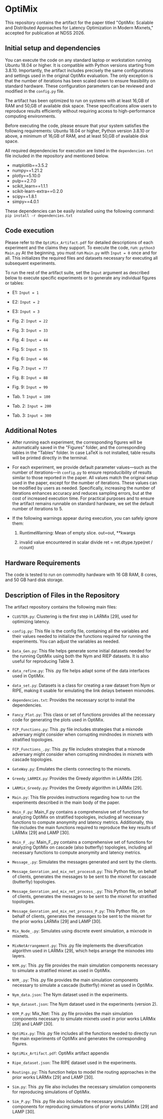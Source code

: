 # OptiMix

This repository contains the artifact for the paper titled "OptiMix: Scalable and Distributed Approaches for Latency Optimization in Modern Mixnets," accepted for publication at NDSS 2026.



## Initial setup and dependencies
You can execute the code on any standard laptop or workstation running Ubuntu 18.04 or higher. It is compatible with Python versions starting from 3.8.10. Importantly, the artifact includes precisely the same configurations and settings used in the original OptiMix evaluation. The only exception is that the number of iterations has been scaled down to ensure feasibility on standard hardware. These configuration parameters can be reviewed and modified in the `config.py` file.


The artifact has been optimized to run on systems with at least 16\,GB of RAM and 50\,GB of available disk space. These specifications allow users to reproduce results efficiently without requiring access to high-performance computing environments.

Before executing the code, please ensure that your system satisfies the following requirements: Ubuntu 18.04 or higher, Python version 3.8.10 or above, a minimum of 16\,GB of RAM, and at least 50\,GB of available disk space.

All required dependencies for execution are listed in the  `dependencies.txt` file included in the repository and mentioned below.
            

- matplotlib==3.5.2
- numpy==1.21.2
- plotly==5.10.0
- pulp==2.7.0
- scikit_learn==1.1.1
- scikit-learn-extra==0.2.0
- scipy==1.8.1
- simpy==4.0.1
  
These dependencies can be easily installed using the following command: `pip install -r dependencies.txt`



## Code execution

Please refer to the `OptiMix_Artifact.pdf` for detailed descriptions of each experiment and the claims they support. To execute the code, run: `python3 Main.py`
At the beginning, you must run `Main.py` with `Input = 0` once and for all. This initializes the required files and datasets necessary for executing all subsequent experiments.

To run the rest of the artifact suite, set the `Input` argument as described below to execute specific experiments or to generate any individual figures or tables:




- E1:  `Input = 1`
- E2:  `Input = 2`
- E3:  `Input = 3`

- Fig. 2: `Input = 22`
- Fig. 3: `Input = 33`
- Fig. 4: `Input = 44`
- Fig. 5: `Input = 55`
- Fig. 6: `Input = 66`
- Fig. 7: `Input = 77`
- Fig. 8: `Input = 88`
- Fig. 9: `Input = 99`
  
- Tab. 1: `Input = 100`
- Tab. 2: `Input = 200`
- Tab. 3: `Input = 300`

## Additional Notes

- After running each experiment, the corresponding figures will be automatically saved in the "Figures" folder, and the corresponding tables in the "Tables" folder. In case LaTeX is not installed, table results will be printed directly in the terminal.
    
- For each experiment, we provide default parameter values—such as the number of iterations—in `config.py` to ensure reproducibility of results similar to those reported in the paper. All values match the original setup used in the paper, except for the number of iterations. These values can be modified by users as needed. Specifically, increasing the number of iterations enhances accuracy and reduces sampling errors, but at the cost of increased execution time. For practical purposes and to ensure the artifact remains runnable on standard hardware, we set the default number of iterations to 5.


- If the following warnings appear during execution, you can safely ignore them:
       
    1) RuntimeWarning: Mean of empty slice. out=out, **kwargs

    2) invalid value encountered in scalar divide ret = ret.dtype.type(ret / rcount)

## Hardware Requirements
The code is tested to run on commodity hardware with 16 GB RAM, 8 cores, and 50 GB hard disk storage.

## Description of Files in the Repository

The artifact repository contains the following main files:

-	`CLUSTER.py`: Clustering is the first step in LARMix [29], used for optimizing latency.
  
-	`config.py`: This file is the config file, containing all the variables and their values needed to initialize the functions required for running the experiments. You can adjust the variables as needed.
  
- `Data_Gen.py`: This file helps generate some initial datasets needed for the running OptiMix using both the Nym and RIEP datasets. It is also useful for reproducing Table 3.  
- `data_refine.py`: This .py file helps adapt some of the data interfaces used in OptiMix.
- `data_set.py`: Datasets is a class for creating a raw dataset from Nym or RIPE, making it usable for emulating 
the link delays between mixnodes.  
- `dependencies.txt`: Provides the necessary script to install the dependencies. 
- `Fancy_Plot.py`: This class or set of functions provides all the necessary code for generating the plots used in OptiMix. 
- `FCP_Functions.py`: This .py file includes strategies that a mixnode adversary might consider when corrupting mindnodes 
in mixnets with stratified topologies. 
- `FCP_Functions_.py`: This .py file includes strategies that a mixnode adversary might consider when corrupting mindnodes 
in mixnets with cascade topologies.
- `GateWay.py`: Emulates the clients connecting to the mixnets.
- `Greedy_LARMIX.py`: Provides the Greedy algorithm in  LARMix [29].  
- `LARMix_Greedy.py`: Provides the Greedy algorithm in  LARMix [29].
- `Main.py`: This file provides instructions regarding how to run the experiments described in the main body of the paper. 
- `Main_F.py`: Main_F.py contains a comprehensive set of functions for analyzing OptiMix on stratified topologies, including all necessary functions to compute anonymity and latency metrics.
Additionally, this file includes the main functions required to reproduce the key results of LARMix [29] and LAMP [30]. 
- `Main_F_.py`: Main_F_.py contains a comprehensive set of functions for analyzing OptiMix on cascade (also butterfly) topologies, including all necessary functions to compute anonymity and latency metrics. 
- `Message_.py`: Simulates the messages generated and sent by the clients.  
- `Message_Genration_and_mix_net_process0.py`:  This Python file, on behalf of clients, generates the messages to be sent to the mixnet for cascade (butterfly) topologies.
- `Message_Genration_and_mix_net_process_.py`: This Python file, on behalf of clients, generates the messages to be sent to the mixnet for stratified topologies.
- `Message_Genration_and_mix_net_process_P.py`: This Python file, on behalf of clients, generates the messages to be sent to the mixnet 
for the prior works LARMix [29] and LAMP [30].
- `Mix_Node_.py`: Simulates using discrete event simulation, a mixnode in mixnets.
- `MixNetArrangement.py`: This .py file implements the diversification algorithm used in LARMix [29], which helps arrange the mixnodes into layers. 
- `NYM.py`: This .py file provides the main simulation components necessary to simulate a stratified mixnet as used in OptiMix.
- `NYM_.py`: This .py file provides the main simulation components necessary to simulate a cascade (butterfly) mixnet as used in OptiMix. 
- `Nym_data.json`: The Nym dataset used in the experiments.
- `Nym_dataset.json`: The Nym dataset used in the experiments (version 2).
- `NYM_P.py`: Mix_Net: This .py file provides the main simulation components necessary to simulate 
  mixnets used in prior works LARMix [29] and LAMP [30].
- `OptiMix.py`: This .py file includes all the functions needed to directly run the main experiments of OptiMix 
and generates the corresponding figures.
- `OptiMix_Artifact.pdf`: OptiMix artifact appendix
- `Ripe_dataset.json`: The RIPE dataset used in the experiments.
- `Routings.py`: This function helps to model the routing approaches in the prior works LARMix [29] and LAMP [30].
- `Sim.py`: This .py file also includes the necessary simulation components for reproducing simulations of OptiMix.
- `Sim_P.py`: This .py file also includes the necessary simulation components for reproducing simulations of prior works LARMix [29] and LAMP [30].

